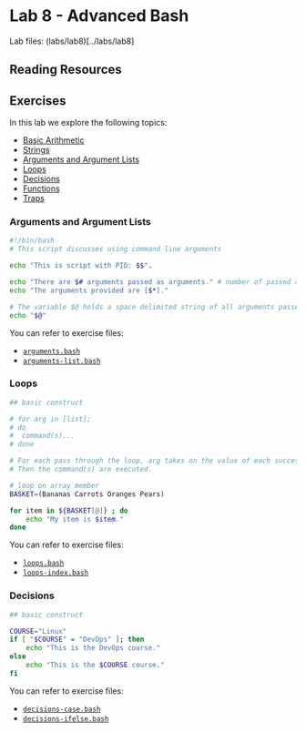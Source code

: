 # Lab 8 - Advanced Bash

Lab files: (labs/lab8)[../labs/lab8]
## Reading Resources

## Exercises

In this lab we explore the following topics:

* [Basic Arithmetic]()
* [Strings]()
* [Arguments and Argument Lists]()
* [Loops]()
* [Decisions]()
* [Functions]()
* [Traps]()
  
### Arguments and Argument Lists

```bash
#!/bin/bash
# This script discusses using command line arguments

echo "This is script with PID: $$".

echo "There are $# arguments passed as arguments." # number of passed arguments
echo "The arguments provided are [$*]."

# The variable $@ holds a space delimited string of all arguments passed to the script
echo "$@"
```

You can refer to exercise files:

* [`arguments.bash`](./arguments)
* [`arguments-list.bash`](./arguments-list.bash)

### Loops

```bash
## basic construct

# for arg in [list];
# do
#  command(s)...
# done

# For each pass through the loop, arg takes on the value of each successive value in the list. 
# Then the command(s) are executed.

# loop on array member
BASKET=(Bananas Carrots Oranges Pears)

for item in ${BASKET[@]} ; do
    echo "My item is $item."
done
```

You can refer to exercise files:

* [`loops.bash`](./loops.bash)
* [`loops-index.bash`](./loops-index.bash)

### Decisions

```bash
## basic construct

COURSE="Linux"
if [ "$COURSE" = "DevOps" ]; then
    echo "This is the DevOps course."
else
    echo "This is the $COURSE course."
fi
```

You can refer to exercise files:

* [`decisions-case.bash`](./decisions-case.bash)
* [`decisions-ifelse.bash`](./decisions-ifelse.bash)
